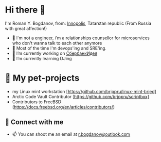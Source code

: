 # Hi there 👋 

I'm Roman Y. Bogdanov, from: [Innopolis](http://welcome.innopolis.ru/), Tatarstan republic (From Russia with great affection!)

- 🐍 I'm not a engineer, i'm a relationships counsellor for microservices who don't wanna talk to each other anymore
- 🤖 Most of the time I'm devops'ing and SRE'ing.
- 🔭 I’m currently working on [СбербанкИдея](https://sbidea.ru/promo/)
- 🌱 I’m currently learning DJing

# 🐶 My pet-projects

- my Linux mint workstation [https://github.com/brjppru/linux-mint-brjed]
- Arctic Code Vault Contributor [https://github.com/brjppru/scriptbox]
- Contributors to FreeBSD (https://docs.freebsd.org/en/articles/contributors/)

## 🤝 Connect with me

- 📫 You can shoot me an email at [r.bogdanov@outlook.com](mailto:r.bogdanov@outlook.com)
